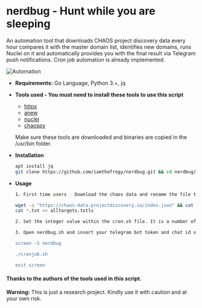 # nerdbug - Hunt while you are sleeping
An automation tool that downloads CHAOS project discovery data every hour compares it with the master domain list, identifies new domains, runs Nuclei on it and automatically provides you with the final result via Telegram push notifications. Cron job automation is already implemented. <br/>

![Automation](https://user-images.githubusercontent.com/8291014/123051721-f6734900-d3f9-11eb-846d-9721790b8951.png)

+ **Requirements:** Go Language, Python 3.+, jq
+ **Tools used - You must need to install these tools to use this script**<br/>

  + [httpx](https://github.com/projectdiscovery/httpx)
  + [anew](https://github.com/tomnomnom/anew)
  + [nuclei](https://github.com/projectdiscovery/nuclei)
  + [chaospy](https://github.com/ep1n3phr1n3/chaospy)
  
  Make sure these tools are downloaded and binaries are copied in the /usr/bin folder.
  
+ **Installation**

    ```sh
    apt install jq
    git clone https://github.com/iamthefrogy/nerdbug.git && cd nerdbug/ && chmod +x nerdbug.sh cronjob.sh && wget https://github.com/ep1n3phr1n3/chaospy/blob/master/chaospy.py
    ```
    
+ **Usage**

    ```sh
    1. First time users - Download the chaos data and rename the file to alltargets.txtls.
    
    wget -q "https://chaos-data.projectdiscovery.io/index.json" && cat index.json | grep "URL" | sed 's/"URL": "//;s/",//' | while read host do;do wget -q "$host";done && for i in `ls -1 | grep .zip$`;  do unzip -o -qq $i; done && rm *.zip
    cat *.txt >> alltargets.txtls
    
    2. Set the integer value within the cron.sh file. It is a number of hours you want to automate this script in the backgroun. Currently set to 3600 seconds means an hour. (SCREEN).    
    
    3. Open nerdbug.sh and insert your telegram bot token and chat id value within the 'token' and 'chat_id' variable which is currently set as << enter API key >> and << enter chat id >>
   
   screen -S nerdbug
   
   ./cronjob.sh
   
   exit screen
    ```
#### Thanks to the authors of the tools used in this script.

**Warning:** This is just a research project. Kindly use it with caution and at your own risk.

